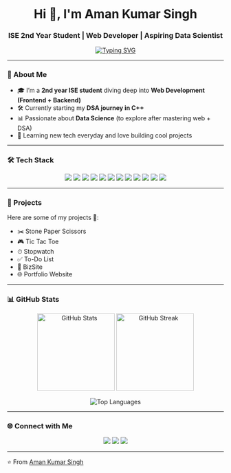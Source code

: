 <h1 align="center">Hi 👋, I'm Aman Kumar Singh</h1>
<h3 align="center">ISE 2nd Year Student | Web Developer | Aspiring Data Scientist</h3>


<p align="center">
  <a href="https://git.io/typing-svg">
    <img src="https://readme-typing-svg.herokuapp.com?font=Fira+Code&weight=500&size=22&pause=1000&color=00F7FF&center=true&vCenter=true&width=500&lines=Full-Stack+Web+Developer;DSA+%26+C%2B%2B+Enthusiast;Aspiring+Data+Scientist;Passionate+about+Building+Projects" alt="Typing SVG" />
  </a>
</p>

---

### 🚀 About Me
- 🎓 I’m a **2nd year ISE student** diving deep into **Web Development (Frontend + Backend)**  
- 🛠️ Currently starting my **DSA journey in C++**  
- 📊 Passionate about **Data Science** (to explore after mastering web + DSA)  
- 🌱 Learning new tech everyday and love building cool projects  

---

### 🛠 Tech Stack
<p align="center">
  <!-- Languages -->
  <img src="https://img.shields.io/badge/C-00599C?style=for-the-badge&logo=c&logoColor=white"/>
  <img src="https://img.shields.io/badge/C++-00599C?style=for-the-badge&logo=c%2B%2B&logoColor=white"/>
  <img src="https://img.shields.io/badge/HTML5-E34F26?style=for-the-badge&logo=html5&logoColor=white"/>
  <img src="https://img.shields.io/badge/CSS3-1572B6?style=for-the-badge&logo=css3&logoColor=white"/>
  <img src="https://img.shields.io/badge/JavaScript-F7DF1E?style=for-the-badge&logo=javascript&logoColor=black"/>
  <img src="https://img.shields.io/badge/React-20232A?style=for-the-badge&logo=react&logoColor=61DAFB"/>
  <img src="https://img.shields.io/badge/TailwindCSS-38B2AC?style=for-the-badge&logo=tailwind-css&logoColor=white"/>
  <img src="https://img.shields.io/badge/Node.js-339933?style=for-the-badge&logo=nodedotjs&logoColor=white"/>
  <img src="https://img.shields.io/badge/Express.js-000000?style=for-the-badge&logo=express&logoColor=white"/>
  <img src="https://img.shields.io/badge/MongoDB-4EA94B?style=for-the-badge&logo=mongodb&logoColor=white"/>
  <img src="https://img.shields.io/badge/Firebase-FFCA28?style=for-the-badge&logo=firebase&logoColor=black"/>
  <img src="https://img.shields.io/badge/Arduino-00979D?style=for-the-badge&logo=arduino&logoColor=white"/>
</p>

---

### 📂 Projects
Here are some of my projects 🚀:

- ✂️ <a href="https://stone-paper-scissors-drab.vercel.app/" target="_blank" style="text-decoration:none;">Stone Paper Scissors</a>  
- 🎮 <a href="https://tic-tac-toe-alpha-tawny-74.vercel.app/" target="_blank" style="text-decoration:none;">Tic Tac Toe</a>  
- ⏱ <a href="https://stop-watch-one-pi.vercel.app/" target="_blank" style="text-decoration:none;">Stopwatch</a>  
- ✅ <a href="https://to-do-list-app-five-jet.vercel.app/" target="_blank" style="text-decoration:none;">To-Do List</a>  
- 🏢 <a href="https://bizsite-snowy.vercel.app/" target="_blank" style="text-decoration:none;">BizSite</a>  
- 🌐 <a href="https://aman-singhdev.vercel.app/" target="_blank" style="text-decoration:none;">Portfolio Website</a>


---

### 📊 GitHub Stats
<p align="center">
  <img src="https://github-readme-stats.vercel.app/api?username=AmanSingh007coder&show_icons=true&theme=tokyonight" alt="GitHub Stats" height="180"/>
  <img src="https://github-readme-streak-stats.herokuapp.com/?user=AmanSingh007coder&theme=tokyonight" alt="GitHub Streak" height="180"/>
</p>

<p align="center">
  <img src="https://github-readme-stats.vercel.app/api/top-langs/?username=AmanSingh007coder&layout=compact&theme=tokyonight" alt="Top Languages"/>
</p>

---


### 🌐 Connect with Me
<p align="center">
  <a href="https://www.linkedin.com/in/aman-kumar-singh-be/"><img src="https://img.shields.io/badge/LinkedIn-0A66C2?style=for-the-badge&logo=linkedin&logoColor=white"/></a>
  <a href="https://aman-singhdev.vercel.app/"><img src="https://img.shields.io/badge/Portfolio-000000?style=for-the-badge&logo=vercel&logoColor=white"/></a>
  <a href="mailto:amansinghrajput9005@gmail.com"><img src="https://img.shields.io/badge/Email-D14836?style=for-the-badge&logo=gmail&logoColor=white"/></a>
</p>

---

⭐️ From [Aman Kumar Singh](https://github.com/AmanSingh007coder)

